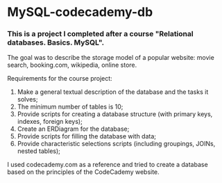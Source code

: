 # MySQL-codecademy-db

### This is a project I completed after a course "Relational databases. Basics. MySQL". 

The goal was to describe the storage model of a popular website: movie search, booking.com, wikipedia, online store.

Requirements for the course project:
1. Make a general textual description of the database and the tasks it solves;
2. The minimum number of tables is 10;
3. Provide scripts for creating a database structure (with primary keys, indexes, foreign keys);
4. Create an ERDiagram for the database;
5. Provide scripts for filling the database with data;
6. Provide characteristic selections scripts (including groupings, JOINs, nested tables);

I used codecademy.com as a reference and tried to create a database based on the principles of the CodeCademy website.
